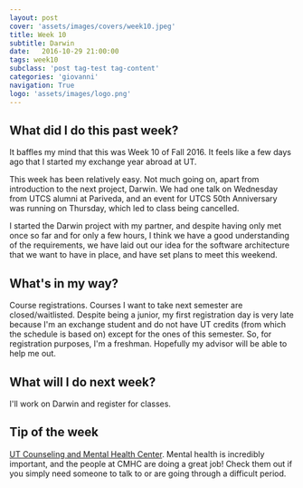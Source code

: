 ```yaml
---
layout: post
cover: 'assets/images/covers/week10.jpeg'
title: Week 10
subtitle: Darwin
date:   2016-10-29 21:00:00
tags: week10
subclass: 'post tag-test tag-content'
categories: 'giovanni'
navigation: True
logo: 'assets/images/logo.png'
---
```


## What did I do this past week?
It baffles my mind that this was Week 10 of Fall 2016. It feels like a few days ago that I started my exchange year abroad at UT.

This week has been relatively easy. Not much going on, apart from introduction to the next project, Darwin. We had one talk on Wednesday from UTCS alumni at Pariveda, and an event for UTCS 50th Anniversary was running on Thursday, which led to class being cancelled.

I started the Darwin project with my partner, and despite having only met once so far and for only a few hours, I think we have a good understanding of the requirements, we have laid out our idea for the software architecture that we want to have in place, and have set plans to meet this weekend.

## What's in my way?
Course registrations. Courses I want to take next semester are closed/waitlisted. Despite being a junior, my first registration day is very late because I'm an exchange student and do not have UT credits (from which the schedule is based on) except for the ones of this semester. So, for registration purposes, I'm a freshman. Hopefully my advisor will be able to help me out.

## What will I do next week?
I'll work on Darwin and register for classes.

## Tip of the week
[UT Counseling and Mental Health Center](cmhc.utexas.edu). Mental health is incredibly important, and the people at CMHC are doing a great job! Check them out if you simply need someone to talk to or are going through a difficult period.
